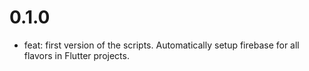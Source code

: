 # 0.1.0
- feat: first version of the scripts. Automatically setup firebase for all flavors in Flutter projects.
